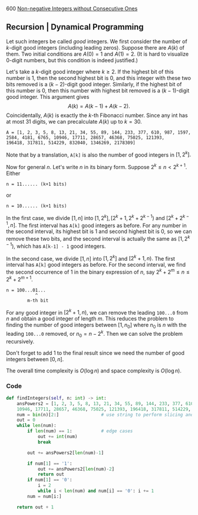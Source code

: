 600 [Non-negative Integers without Consecutive Ones](https://leetcode.com/problems/non-negative-integers-without-consecutive-ones/)

## Recursion | Dynamical Programming
Let such integers be called *good* integers. We first consider the number of $k$-digit good integers (including leading zeros). Suppose there are $A(k)$ of them. Two initial conditions are $A(0)=1$ and $A(1)=2.$ (It is hard to visualize $0$-digit numbers, but this condition is indeed justified.)

Let's take a $k$-digit good integer where $k\ge2.$ If the highest bit of this number is 1, then the second highest bit is 0, and this integer with these two bits removed is a $(k-2)$-digit good integer. Similarly, if the highest bit of this number is 0, then this number with highest bit removed is a $(k-1)$-digit good integer. This argument gives
$$A(k)=A(k-1)+A(k-2).$$
Coincidentally, $A(k)$ is exactly the $k$-th Fibonacci number. Since any int has at most 31 digits, we can precalculate $A(k)$ up to $k=30.$
```
A = [1, 2, 3, 5, 8, 13, 21, 34, 55, 89, 144, 233, 377, 610, 987, 1597, 2584, 4181, 6765, 10946, 17711, 28657, 46368, 75025, 121393,
196418, 317811, 514229, 832040, 1346269, 2178309]
```
Note that by a translation, `A[k]` is also the number of good integers in $[1,2^k].$

Now for general $n.$ Let's write $n$ in its binary form. Suppose $2^k\le n< 2^{k+1}.$ Either
```
n = 11...... (k+1 bits)
```
or
```
n = 10...... (k+1 bits)
```
In the first case, we divide $[1,n]$ into $[1,2^k], [2^k+1,2^k+2^{k-1})$ and $[2^k+2^{k-1},n].$ The first interval has `A[k]` good integers as before. For any number in the second interval, its highest bit is 1 and second highest bit is 0, so we can remove these two bits, and the second interval is actually the same as $[1,2^{k-1}),$ which has `A[k-1] - 1` good integers. 

In the second case, we divide $[1,n]$ into $[1,2^k]$ and $[2^k+1,n).$ The first interval has `A[k]` good integers as before. For the second interval, we find the second occurrence of 1 in the binary expression of $n,$ say $2^k+2^m\le n\le 2^k+2^{m+1}.$
```
n = 100...01...
           ^
        m-th bit
```
For any good integer in $[2^k+1,n),$ we can remove the leading `100...0` from $n$ and obtain a good integer of length $m.$ This reduces the problem to finding the number of good integers between $[1,n_0]$ where $n_0$ is $n$ with the leading `100...0` removed, or $n_0=n-2^k$. Then we can solve the problem recursively.

Don't forget to add 1 to the final result since we need the number of good integers between $[0,n].$

The overall time complexity is $O(\log n)$ and space complexity is $O(\log n).$ 

### Code
```python
def findIntegers(self, n: int) -> int:
    ansPowers2 = [1, 2, 3, 5, 8, 13, 21, 34, 55, 89, 144, 233, 377, 610, 987, 1597, 2584, 4181, 6765, \
    10946, 17711, 28657, 46368, 75025, 121393, 196418, 317811, 514229, 832040, 1346269, 2178309]
    num = bin(n)[2:]                # use string to perform slicing and keep track of number of digits
    out = 0
    while len(num):
        if len(num) == 1:           # edge cases
            out += int(num)
            break

        out += ansPowers2[len(num)-1]

        if num[1] == '1':
            out += ansPowers2[len(num)-2]
            return out
        if num[1] == '0':
            i = 2
            while i < len(num) and num[i] == '0': i += 1
        num = num[i:]

    return out + 1
```
